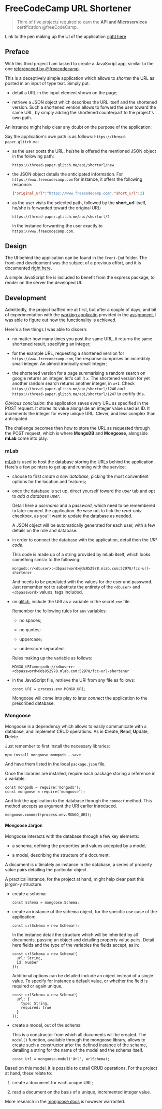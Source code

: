 # FreeCodeCamp URL Shortener

> Third of five projects required to earn the **API and Microservices** certification @freeCodeCamp.

Link to the pen making up the UI of the application [right here](https://codepen.io/borntofrappe/full/JmGGob/)

<!-- Link to the working glitch [right here]() -->

## Preface

With this third project I am tasked to create a JavaScript app, similar to the one [referenceed by @freecodecamp](https://thread-paper.glitch.me/).

This is a deceptively simple application which allows to _shorten_ the URL as posted in an input of type text. Simply put:

- detail a URL in the input element shown on the page;

- retrieve a JSON object which describes the URL itself and the shortened version. Such a shortened version allows to forward the user toward the same URL, by simply adding the shortened counterpart to the project's own path.

An instance might help clear any doubt on the purpose of the application:

Say the application's own path is as follows: `https://thread-paper.glitch.me`:

- as the user posts the URL, he/she is offered the mentioned JSON object in the following path:

  ```text
  https://thread-paper.glitch.me/api/shorturl/new
  ```

- the JSON object details the anticipated information. For `https://www.freecodecamp.com` for instance, it offers the following response:

  ```JSON
  {"original_url":"https://www.freecodecamp.com","short_url":2}
  ```

- as the user visits the selected path, followed by the **short_url** itself, he/she is forwarded toward the original URL:

  ```text
  https://thread-paper.glitch.me/api/shorturl/2
  ```

  In the instance forwarding the user exactly to `https://www.freecodecamp.com`.

## Design

The UI behind the application can be found in the `Front-End` folder. The front-end development was the subject of a previous effort, and it is documented [right here](https://github.com/borntofrappe/Practice-Front-End-Web-Development/tree/master/Front-End%20URL%20Shortener).

A simple JavaScript file is included to benefit from the express package, to render on the server the developed UI.

## Development

Admittedly, the project baffled me at first, but after a couple of days, and bit of experimentation with the [working applicatin](https://thread-paper.glitch.me/) provided in the [assignment](https://learn.freecodecamp.org/apis-and-microservices/apis-and-microservices-projects/url-shortener-microservice/), I was able to figure out how the functionality is achieved.

Here's a few things I was able to discern:

- no matter how many times you post the same URL, it returns the same shortened result, specifying an integer;

- for the example URL, requesting a shortened version for `https://www.freecodecamp.com`, the response comprises an incredibly small integer. An almost ironically small integer;

- the shortened version for a page summarising a random search on google returns an integer, let's call it `x`. The shortened version for yet another random search returns another integer, in `x+1`. Check `https://thread-paper.glitch.me/api/shorturl/1246` and `https://thread-paper.glitch.me/api/shorturl/1247` to certify this.

_Obvious conclusion_: the application saves every URL as specified in the POST request. It stores its value alongside an integer value used as ID. It increments the integer for every unique URL. Clever, and less complex than anticipated.

The challenge becomes then how to store the URL as requested through the POST request, which is where **MongoDB** and **Mongoose**, alongside **mLab** come into play.

### mLab

[mLab](https://mlab.com) is used to host the database storing the URLs behind the application. Here's a few pointers to get up and running with the service:

- choose to first _create a new database_, picking the most conventient options for the location and features;

- once the database is set up, direct yourself toward the _user_ tab and opt to _add a database user_.

  Detail here a _username_ and a _password_, which need to be remembered to later connect the application. Be wise not to tick the _read-only_ checkbox, as you'll want to update the database as needed.

  A JSON object will be automatically generated for each user, with a few details on the role and database.

- in order to connect the database with the application, detail then the _URI code_.

  This code is made up of a string provided by mLab itself, which looks something similar to the following:

  ```code
  mongodb://<dbuser>:<dbpassword>@ds052978.mlab.com:52978/fcc-url-shortener
  ```

  And needs to be populated with the values for the user and password. Just remember not to substitute the entirety of the `<dbuser>` and `<dbpassword>` values, tags included.

- on [glitch](https://glitch.com), include the URI as a variable in the secret `env` file.

  Remember the following rules for `env` variables:

  - no spaces;

  - no quotes;

  - uppercase;

  - underscore separated.

  Rules making up the variable as follows:

  ```code
  MONGO_URI=mongodb://<dbuser>:<dbpassword>@ds052978.mlab.com:52978/fcc-url-shortener
  ```

- in the JavaScript file, retrieve the URI from any file as follows:

  ```JS
  const URI = process.env.MONGO_URI;
  ```

  Mongoose will come into play to later _connect_ the application to the prescribed database.

### Mongoose

Mongoose is a dependency which allows to easily communicate with a database, and implement CRUD operations. As in **C**reate, **R**ead, **U**pdate, **D**elete.

Just remember to first install the necessary libraries:

```code
npm install mongoose mongodb --save
```

And have them listed in the local `package.json` file.

Once the libraries are installed, require each package storing a reference in a variable.

```JS
const mongodb = require('mongodb');
const mongoose = require('mongoose');
```

And link the application to the database through the `connect` method. This method accepts as argument the URI earlier introduced.

```JS
mongoose.connect(process.env.MONGO_URI);
```

#### Mongoose Jargon

Mongoose interacts with the database through a few key elements:

- a schema, defining the properties and values accepted by a model;

- a model, describing the structure of a document.

A document is ultimately an instance in the database, a series of property value pairs detailing the particular object.

A practical instance, for the project at hand, might help clear past this jargon-y structure.

- create a schema:

  ```JS
  const Schema = mongoose.Schema;
  ```

- create an instance of the schema object, for the specific use case of the application:

  ```JS
  const urlSchema = new Schema();
  ```

  In the instance detail the structure which will be inherited by all documents, passing an object and detailing property value pairs. Detail here fields and the type of the variables the fields accept, as in:

  ```JS
  const urlSchema = new Schema({
    url: String,
    id: Number
  });
  ```

  Additional options can be detailed include an object instead of a single value. To specify for instance a default value, or whether the field is required or again unique.

  ```JS
  const urlSchema = new Schema({
    url: {
      type: String,
      required: true
    }
  });
  ```

- create a model, out of the schema

  This is a constructor from which all documents will be created. The `model()` function, available through the mongoose library, allows to create such a constructor after the defined instance of the schame, detailing a string for the name of the model and the schema itself.

  ```JS
  const Url = mongoose.model('Url', urlSchema);
  ```

Based on this model, it is possible to detail CRUD operations. For the project at hand, these relate to:

1. create a document for each unique URL;

1. read a document on the basis of a unique, incremented integer value.

More research in the [mongoose docs](https://mongoosejs.com/) is however warranted.
